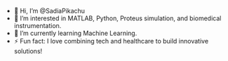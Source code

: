 - 👋 Hi, I’m @SadiaPikachu
- 👀 I’m interested in MATLAB, Python, Proteus simulation, and biomedical instrumentation.
- 🌱 I’m currently learning Machine Learning.
- ⚡ Fun fact: I love combining tech and healthcare to build innovative solutions!

<!---
SadiaPikachu/SadiaPikachu is a ✨ special ✨ repository because its `README.md` (this file) appears on your GitHub profile.
You can click the Preview link to take a look at your changes.
--->
